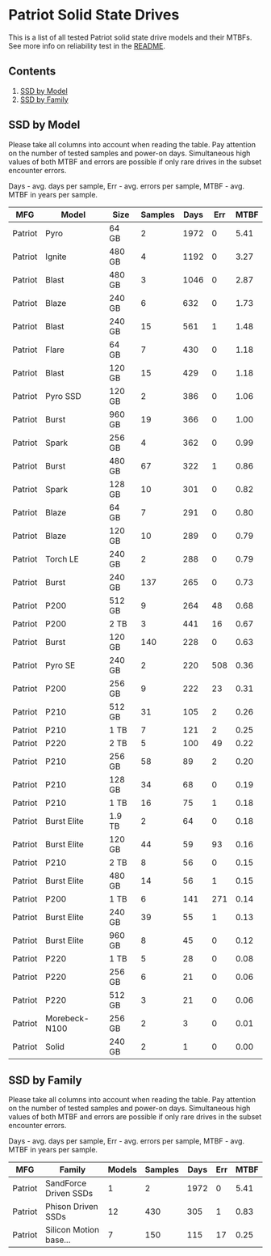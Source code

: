 Patriot Solid State Drives
==========================

This is a list of all tested Patriot solid state drive models and their MTBFs. See
more info on reliability test in the [README](https://github.com/linuxhw/SMART).

Contents
--------

1. [ SSD by Model  ](#ssd-by-model)
2. [ SSD by Family ](#ssd-by-family)

SSD by Model
------------

Please take all columns into account when reading the table. Pay attention on the
number of tested samples and power-on days. Simultaneous high values of both MTBF
and errors are possible if only rare drives in the subset encounter errors.

Days - avg. days per sample,
Err  - avg. errors per sample,
MTBF - avg. MTBF in years per sample.

| MFG       | Model              | Size   | Samples | Days  | Err   | MTBF |
|-----------|--------------------|--------|---------|-------|-------|------|
| Patriot   | Pyro               | 64 GB  | 2       | 1972  | 0     | 5.41   |
| Patriot   | Ignite             | 480 GB | 4       | 1192  | 0     | 3.27   |
| Patriot   | Blast              | 480 GB | 3       | 1046  | 0     | 2.87   |
| Patriot   | Blaze              | 240 GB | 6       | 632   | 0     | 1.73   |
| Patriot   | Blast              | 240 GB | 15      | 561   | 1     | 1.48   |
| Patriot   | Flare              | 64 GB  | 7       | 430   | 0     | 1.18   |
| Patriot   | Blast              | 120 GB | 15      | 429   | 0     | 1.18   |
| Patriot   | Pyro SSD           | 120 GB | 2       | 386   | 0     | 1.06   |
| Patriot   | Burst              | 960 GB | 19      | 366   | 0     | 1.00   |
| Patriot   | Spark              | 256 GB | 4       | 362   | 0     | 0.99   |
| Patriot   | Burst              | 480 GB | 67      | 322   | 1     | 0.86   |
| Patriot   | Spark              | 128 GB | 10      | 301   | 0     | 0.82   |
| Patriot   | Blaze              | 64 GB  | 7       | 291   | 0     | 0.80   |
| Patriot   | Blaze              | 120 GB | 10      | 289   | 0     | 0.79   |
| Patriot   | Torch LE           | 240 GB | 2       | 288   | 0     | 0.79   |
| Patriot   | Burst              | 240 GB | 137     | 265   | 0     | 0.73   |
| Patriot   | P200               | 512 GB | 9       | 264   | 48    | 0.68   |
| Patriot   | P200               | 2 TB   | 3       | 441   | 16    | 0.67   |
| Patriot   | Burst              | 120 GB | 140     | 228   | 0     | 0.63   |
| Patriot   | Pyro SE            | 240 GB | 2       | 220   | 508   | 0.36   |
| Patriot   | P200               | 256 GB | 9       | 222   | 23    | 0.31   |
| Patriot   | P210               | 512 GB | 31      | 105   | 2     | 0.26   |
| Patriot   | P210               | 1 TB   | 7       | 121   | 2     | 0.25   |
| Patriot   | P220               | 2 TB   | 5       | 100   | 49    | 0.22   |
| Patriot   | P210               | 256 GB | 58      | 89    | 2     | 0.20   |
| Patriot   | P210               | 128 GB | 34      | 68    | 0     | 0.19   |
| Patriot   | P210               | 1 TB   | 16      | 75    | 1     | 0.18   |
| Patriot   | Burst Elite        | 1.9 TB | 2       | 64    | 0     | 0.18   |
| Patriot   | Burst Elite        | 120 GB | 44      | 59    | 93    | 0.16   |
| Patriot   | P210               | 2 TB   | 8       | 56    | 0     | 0.15   |
| Patriot   | Burst Elite        | 480 GB | 14      | 56    | 1     | 0.15   |
| Patriot   | P200               | 1 TB   | 6       | 141   | 271   | 0.14   |
| Patriot   | Burst Elite        | 240 GB | 39      | 55    | 1     | 0.13   |
| Patriot   | Burst Elite        | 960 GB | 8       | 45    | 0     | 0.12   |
| Patriot   | P220               | 1 TB   | 5       | 28    | 0     | 0.08   |
| Patriot   | P220               | 256 GB | 6       | 21    | 0     | 0.06   |
| Patriot   | P220               | 512 GB | 3       | 21    | 0     | 0.06   |
| Patriot   | Morebeck-N100      | 256 GB | 2       | 3     | 0     | 0.01   |
| Patriot   | Solid              | 240 GB | 2       | 1     | 0     | 0.00   |

SSD by Family
-------------

Please take all columns into account when reading the table. Pay attention on the
number of tested samples and power-on days. Simultaneous high values of both MTBF
and errors are possible if only rare drives in the subset encounter errors.

Days - avg. days per sample,
Err  - avg. errors per sample,
MTBF - avg. MTBF in years per sample.

| MFG       | Family                 | Models | Samples | Days  | Err   | MTBF |
|-----------|------------------------|--------|---------|-------|-------|------|
| Patriot   | SandForce Driven SSDs  | 1      | 2       | 1972  | 0     | 5.41   |
| Patriot   | Phison Driven SSDs     | 12     | 430     | 305   | 1     | 0.83   |
| Patriot   | Silicon Motion base... | 7      | 150     | 115   | 17    | 0.25   |
